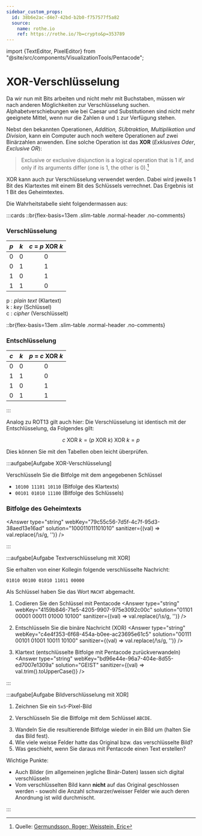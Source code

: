 ```yaml
---
sidebar_custom_props:
  id: 38b6e2ac-d4e7-42bd-b2b0-f757577f5a82
  source:
    name: rothe.io
    ref: https://rothe.io/?b=crypto&p=353789
---
```


import {TextEditor, PixelEditor} from "@site/src/components/VisualizationTools/Pentacode";

# XOR-Verschlüsselung

Da wir nun mit Bits arbeiten und nicht mehr mit Buchstaben, müssen wir nach anderen Möglichkeiten zur Verschlüsselung suchen. Alphabetverschiebungen wie bei Caesar und Substitutionen sind nicht mehr geeignete Mittel, wenn nur die Zahlen `0` und `1` zur Verfügung stehen.

Nebst den bekannten Operationen, *Addition, SUbtraktion, Multiplikation und Division*, kann ein Computer auch noch weitere Operationen auf zwei Binärzahlen anwenden. Eine solche Operation ist das **XOR** (*Exklusives Oder*, *Exclusive OR*):

> Exclusive or exclusive disjunction is a logical operation that is 1 if, and only if its arguments differ (one is 1, the other is 0).[^1]

XOR kann auch zur Verschlüsselung verwendet werden. Dabei wird jeweils 1 Bit des Klartextes mit einem Bit des Schlüssels verrechnet. Das Ergebnis ist 1 Bit des Geheimtextes.

Die Wahrheitstabelle sieht folgendermassen aus:

:::cards
::br{flex-basis=13em .slim-table .normal-header .no-comments}

### Verschlüsselung

|  *p*  |  *k*  | *c* = *p* **XOR** *k* |
| :---: | :---: | :-------------------: |
|   0   |   0   |           0           |
|   0   |   1   |           1           |
|   1   |   0   |           1           |
|   1   |   1   |           0           |

p
: *plain text* (Klartext) <br/>
k
: *key* (Schlüssel) <br/>
c
: *cipher* (Verschlüsselt)

::br{flex-basis=13em .slim-table .normal-header .no-comments}

### Entschlüsselung

|  *c*  |  *k*  | *p* = *c* **XOR** *k* |
| :---: | :---: | :-------------------: |
|   0   |   0   |           0           |
|   1   |   1   |           0           |
|   1   |   0   |           1           |
|   0   |   1   |           1           |

:::

Analog zu ROT13 gilt auch hier: Die Verschlüsselung ist identisch mit der Entschlüsselung, da Folgendes gilt:

$$
c \text{ XOR } k = (p \text{ XOR } k) \text{ XOR } k = p
$$

Dies können Sie mit den Tabellen oben leicht überprüfen.

:::aufgabe[Aufgabe XOR-Verschlüsselung]
<Answer type="state" webKey="7fdee690-f7a7-4a62-9df7-da7df1001feb" />

Verschlüsseln Sie die Bitfolge mit dem angegebenen Schlüssel

- `10100 11101 10110` (Bitfolge des Klartexts)
- `00101 01010 11100` (Bitfolge des Schlüssels)

### Bitfolge des Geheimtexts
<Answer type="string" webKey="79c55c56-7d5f-4c7f-95d3-38aed13e16ad" solution="100011011101010" sanitizer={(val) => val.replace(/\s/g, '')} />

:::


:::aufgabe[Aufgabe Textverschlüsselung mit XOR]
<Answer type="state" webKey="e5288ce5-f8f6-4de0-be2b-81eb90e8346d" />

Sie erhalten von einer Kollegin folgende verschlüsselte Nachricht:
```
01010 00100 01010 11011 00000
```

Als Schlüssel haben Sie das Wort `MACHT` abgemacht.

1. Codieren Sie den Schlüssel mit Pentacode
<Answer type="string" webKey="4159b846-71e5-4205-9907-975e3092c00c" solution="01101 00001 00011 01000 10100" sanitizer={(val) => val.replace(/\s/g, '')} />

1. Entschlüsseln Sie die binäre Nachricht (XOR)
<Answer type="string" webKey="c4e4f353-6f68-454a-b0ee-ac23695e61c5" solution="00111 00101 01001 10011 10100" sanitizer={(val) => val.replace(/\s/g, '')} />

1. Klartext (entschlüsselte Bitfolge mit Pentacode zurückverwandeln)
<Answer type="string" webKey="bd96e44e-96a7-404e-8d55-ed7007e1309a" solution="GEIST" sanitizer={(val) => val.trim().toUpperCase()} />

:::



:::aufgabe[Aufgabe Bildverschlüsselung mit XOR]
<Answer type="state" webKey="2eedbeb5-6506-4b11-ac66-c74b3945de75" />

1. Zeichnen Sie ein `5x5`-Pixel-Bild

  <PixelEditor />

2. Verschlüsseln Sie die Bitfolge mit dem Schlüssel `ABCDE`.

  <TextEditor />

3. Wandeln Sie die resultierende Bitfolge wieder in ein Bild um (halten Sie das Bild fest).
4. Wie viele weisse Felder hatte das Original bzw. das verschlüsselte Bild?
5. Was geschieht, wenn Sie daraus mit Pentacode einen Text erstellen?

<Answer type="text" webKey="87a642b5-0a0b-4da3-a808-a4629294f359" />

<Solution webKey="e445b1ac-3c01-4268-9f57-796c401258a8">

Wichtige Punkte:
- Auch Bilder (im allgemeinen jegliche Binär-Daten) lassen sich digital verschlüsseln
- Vom verschlüsselten Bild kann **nicht** auf das Original geschlossen werden - sowohl die Anzahl schwarzer/weisser Felder wie auch deren Anordnung ist wild durchmischt. 

</Solution>

:::


[^1]: Quelle: [Germundsson, Roger; Weisstein, Eric](http://mathworld.wolfram.com/XOR.html)
